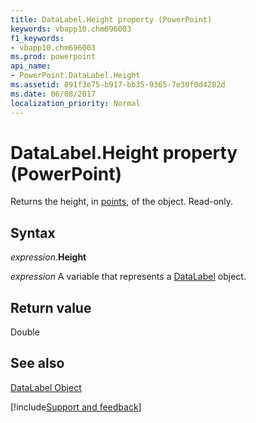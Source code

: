 ```yaml
---
title: DataLabel.Height property (PowerPoint)
keywords: vbapp10.chm696003
f1_keywords:
- vbapp10.chm696003
ms.prod: powerpoint
api_name:
- PowerPoint.DataLabel.Height
ms.assetid: 891f3e75-b917-bb35-9365-7e30f0d4282d
ms.date: 06/08/2017
localization_priority: Normal
---
```



# DataLabel.Height property (PowerPoint)

Returns the height, in [points](../language/glossary/vbe-glossary.md#point), of the object. Read-only.


## Syntax

_expression_.**Height**

_expression_ A variable that represents a [DataLabel](./PowerPoint.DataLabel.md) object.


## Return value

Double


## See also


[DataLabel Object](PowerPoint.DataLabel.md)

[!include[Support and feedback](~/includes/feedback-boilerplate.md)]